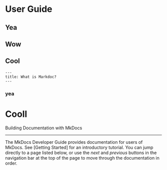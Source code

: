 # User Guide
## Yea
## Wow
## Cool

    ---
    title: What is Markdoc?
    ---


### yea
# Cooll

Building Documentation with MkDocs

---

The MkDocs Developer Guide provides documentation for users of MkDocs. See
[Getting Started] for an introductory tutorial. You can jump directly to a
page listed below, or use the *next* and *previous* buttons in the navigation
bar at the top of the page to move through the documentation in order.
 